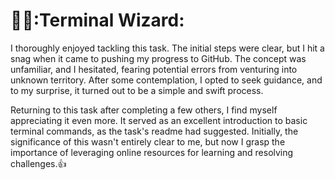 
# 🧙‍♂️:Terminal Wizard:
I thoroughly enjoyed tackling this task. The initial steps were clear, but I hit a snag when it came to pushing my progress to GitHub. The concept was unfamiliar, and I hesitated, fearing potential errors from venturing into unknown territory. After some contemplation, I opted to seek guidance, and to my surprise, it turned out to be a simple and swift process.

Returning to this task after completing a few others, I find myself appreciating it even more. It served as an excellent introduction to basic terminal commands, as the task's readme had suggested. Initially, the significance of this wasn't entirely clear to me, but now I grasp the importance of leveraging online resources for learning and resolving challenges.👍
